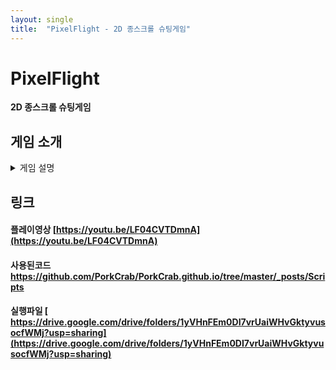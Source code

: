 ```yaml
---
layout: single
title:  "PixelFlight - 2D 종스크롤 슈팅게임"
---
```


# PixelFlight

**2D 종스크롤 슈팅게임**

## 게임 소개
<details markdown="1">
<summary> 게임 설명 </summary>

### 게임환경

- 코드 : C#
- 엔진 : 유니티4.11f
- 클라우드 : Playfab
- PC, Android 구동

### 게임 특징

- Playfab을 연동해서 회원가입과 로그인을 합니다.
- Playfab 저장 구조를 활용해 데이터를 저장했습니다.
- WASD(PC), 가상패드(Mobile)를 이용해 움직이며 공격은 자동으로 발사되고, 스킬을 사용 할 수 있습니다.
- 종스크롤 비행 슈팅게임들 처럼 적들의 기체와, 총알들, 랜덤으로 떨어지는 미사일을 피하며 등장하는 보스를 잡으면 스테이지가 끝납니다.
- 스폰되는 적을 잡을 시 PowerUp 아이템과 코인, 점수를 획득할 수 있습니다.
- 목숨형이 아닌 체력바 시스템으로 인해 다양한 스킬들을 활용해 스테이지를 깰 수 있습니다.

## UI

- 타이틀 씬 (메인 씬 / 로그인 씬 / 회원가입 씬)

![title](https://user-images.githubusercontent.com/82872149/168858243-3f71b6e8-b70b-4f5e-b498-dcf99e6e53be.JPG)

- 로비 씬 / 상점 씬

![lobby](https://user-images.githubusercontent.com/82872149/168858624-fee744b4-17b9-4a54-bbe6-b4abde96e404.jpg)

- 인게임 씬

![Ingameview](https://user-images.githubusercontent.com/82872149/168859577-e3cba97a-f56a-4b5e-9f7f-fe9fd1fcae3b.jpg)

- 인게임 씬_환경설정

![캡처](https://user-images.githubusercontent.com/82872149/168859958-d024f9aa-e5ff-49d3-bfe2-c7ce83dfb0d8.JPG)

</details>

## 링크
#### 플레이영상 [https://youtu.be/LF04CVTDmnA](https://youtu.be/LF04CVTDmnA)
#### 사용된코드  [https://github.com/PorkCrab/PorkCrab.github.io/tree/master/_posts/Scripts ](https://github.com/PorkCrab/PorkCrab.github.io/tree/master/_posts/Scripts)
#### 실행파일   [ https://drive.google.com/drive/folders/1yVHnFEm0DI7vrUaiWHvGktyvusocfWMj?usp=sharing](https://drive.google.com/drive/folders/1yVHnFEm0DI7vrUaiWHvGktyvusocfWMj?usp=sharing)

